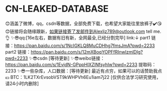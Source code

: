 # CN-LEAKED-DATABASE
😊涵盖了微博，qq，csdn等数据，全部免费下载，也希望大家能往里放裤子✔️😘
😊链接将会随缘跟新，如果链接寄了发邮件到Alexljz789@outlook.com tell me.👌
✨😎qq:[16e左右，数据有旧有新，全网最全,已经分割完毕] link:↓ 
    part1 链接：https://pan.baidu.com/s/1NcIGKLQ8MuCDHhg7fmsJmA?pwd=2233
    part2 链接：https://pan.baidu.com/s/12mXBoqYOPFfRInwlzmlDlg?pwd=2233
✨😎csdn [等待更新]
✨😎weibo链接：https://pan.baidu.com/s/1EvjdN-GPppHIXZlNfsyhIw?pwd=2233 提取码：2233
✨😎一些杂库，人口数据：[等待更新]
最近有点穷，如果可以的话赞助我点💴
BTC：1LK2TXrEvsobVST9kWHPVh6Eu1iam7j22
[仅供合法学习研究使用，请24小时内删除]
